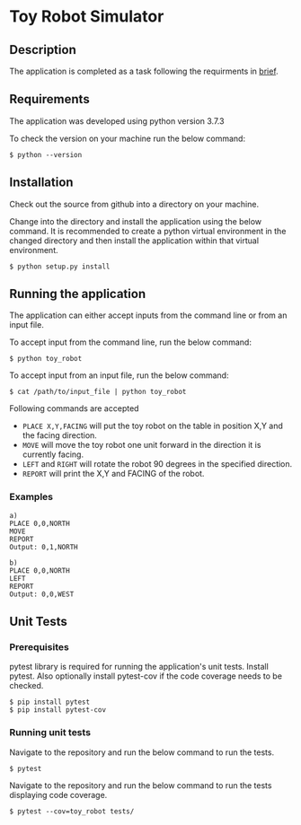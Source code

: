 # Toy Robot Simulator

## Description
The application is completed as a task following the requirments in [brief](BRIEF.md).

## Requirements
The application was developed using python version 3.7.3

To check the version on your machine run the below command:

    $ python --version

## Installation
Check out the source from github into a directory on your machine.

Change into the directory and install the application using the below command. It is recommended to create a python virtual environment in the changed directory and then install the application within that virtual environment.

    $ python setup.py install

## Running the application
The application can either accept inputs from the command line or from an input file.

To accept input from the command line, run the below command:

    $ python toy_robot

To accept input from an input file, run the below command:

    $ cat /path/to/input_file | python toy_robot

Following commands are accepted
* `PLACE X,Y,FACING` will put the toy robot on the table in position X,Y and the facing direction.
* `MOVE` will move the toy robot one unit forward in the direction it is currently facing.
* `LEFT` and `RIGHT` will rotate the robot 90 degrees in the specified direction.
* `REPORT` will print the X,Y and FACING of the robot.

### Examples
```
a)
PLACE 0,0,NORTH
MOVE
REPORT
Output: 0,1,NORTH

b)
PLACE 0,0,NORTH
LEFT
REPORT
Output: 0,0,WEST
```

## Unit Tests

### Prerequisites
pytest library is required for running the application's unit tests. Install pytest. Also optionally install pytest-cov if the code coverage needs to be checked.

    $ pip install pytest
    $ pip install pytest-cov

### Running unit tests
Navigate to the repository and run the below command to run the tests.

    $ pytest

Navigate to the repository and run the below command to run
the tests displaying code coverage.

    $ pytest --cov=toy_robot tests/
